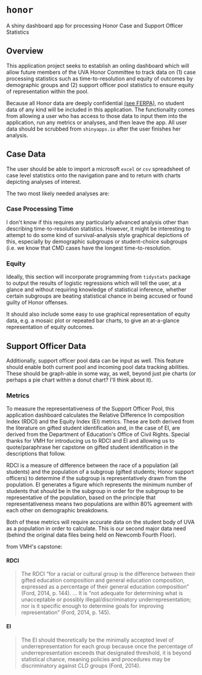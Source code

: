 # `honor`
A shiny dashboard app for processing Honor Case and Support Officer Statistics

## Overview
This application project seeks to establish an onling dashboard which will allow future members of the UVA Honor Committee to track data on (1) case processing statistics such as time-to-resolution and equity of outcomes by demographic groups and (2) support officer pool statistics to ensure equity of representation within the pool. 

Because all Honor data are deeply confidential [(see FERPA)](https://www2.ed.gov/policy/gen/guid/fpco/ferpa/index.html?), no student data of any kind will be included in this application. The functionality comes from allowing a user who has access to those data to input them into the application, run any metrics or analyses, and then leave the app. All user data should be scrubbed from `shinyapps.io` after the user finishes her analysis.  

## Case Data
The user should be able to import a microsoft `excel` or `csv` spreadsheet of case level statistics onto the navigation pane and to return with charts depicting analyses of interest. 

The two most likely needed analyses are: 
### Case Processing Time
I don't know if this requires any particularly advanced analysis other than describing time-to-resolution statistics. However, it might be interesting to attempt to do some kind of survival-analysis style graphical depictions of this, especially by demographic subgroups or student-choice subgroups (i.e. we know that CMD cases have the longest time-to-resolution. 

### Equity
Ideally, this section will incorporate programming from `tidystats` package to output the results of logistic regressions which will tell the user, at a glance and without requiring knowledge of statistical inference, whether certain subgroups are beating statistical chance in being accused or found guilty of Honor offenses.

It should also include some easy to use graphical representation of equity data, e.g. a mosaic plot or repeated bar charts, to give an at-a-glance representation of equity outcomes. 

## Support Officer Data
Additionally, support officer pool data can be input as well. This feature should enable both current pool and incoming pool data tracking abilities. These should be graph-able in some way, as well, beyond just pie charts (or perhaps a pie chart within a donut chart? I'll think about it). 

### Metrics
To measure the representativeness of the Support Officer Pool, this application dashboard calculates the Relative Difference In composition Index (RDCI) and the Equity Index (EI) metrics. These are both derived from the literature on gifted student identification and, in the case of EI, are derived from the Department of Education's Office of Civil Rights. Special thanks for VMH for introducing us to RDCI and EI and allowing us to quote/paraphrase her capstone on gifted student identification in the descriptions that follow. 

RDCI is a measure of difference between the race of a population (all students) and the population of a subgroup (gifted students; Honor support officers) to determine if the subgroup is representatively drawn from the population. EI generates a figure which represents the minimum number of students that *should* be in the subgroup in order for the subgroup to be representative of the population, based on the principle that representativeness means two populations are within 80% agreement with each other on demographic breakdowns. 

Both of these metrics will require accurate data on the student body of UVA as a population in order to calculate. This is our second major data need (behind the original data files being held on Newcomb Fourth Floor). 

from VMH's capstone: 
#### RDCI
>The RDCI “for a racial or cultural group is the difference between their gifted education composition and general education composition, expressed as a percentage of their general education composition” (Ford, 2014, p. 144). ...  It is “not adequate for determining what is unacceptable or possibly illegal/discriminatory underrepresentation; nor is it specific enough to determine goals for improving representation” (Ford, 2014, p. 145). 

#### EI 
>The EI should theoretically be the minimally accepted level of underrepresentation for each group because once the percentage of underrepresentation exceeds that designated threshold, it is beyond statistical chance, meaning policies and procedures may be discriminatory against CLD groups (Ford, 2014). 
